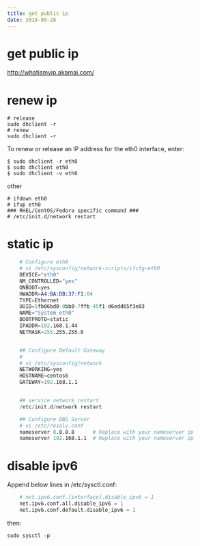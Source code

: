 ```yaml
---
title: get public ip
date: 2018-09-28
---
```

# get public ip
http://whatismyip.akamai.com/

#  renew ip

    # release
    sudo dhclient -r
    # renew
    sudo dhclient -r

To renew or release an IP address for the eth0 interface, enter:

    $ sudo dhclient -r eth0
    $ sudo dhclient eth0
    $ sudo dhclient -v eth0

other

    # ifdown eth0
    # ifup eth0
    ### RHEL/CentOS/Fedora specific command ###
    # /etc/init.d/network restart

# static ip
```s
    # Configure eth0
    # vi /etc/sysconfig/network-scripts/ifcfg-eth0
    DEVICE="eth0"
    NM_CONTROLLED="yes"
    ONBOOT=yes
    HWADDR=A4:BA:DB:37:F1:04
    TYPE=Ethernet
    UUID=5fb06bd0-0bb0-7ffb-45f1-d6edd65f3e03
    NAME="System eth0"
    BOOTPROTO=static
    IPADDR=192.168.1.44
    NETMASK=255.255.255.0


    ## Configure Default Gateway
    #
    # vi /etc/sysconfig/network
    NETWORKING=yes
    HOSTNAME=centos6
    GATEWAY=192.168.1.1


    ## service network restart
    /etc/init.d/network restart

    ## Configure DNS Server
    # vi /etc/resolv.conf
    nameserver 8.8.8.8      # Replace with your nameserver ip
    nameserver 192.168.1.1  # Replace with your nameserver ip
```

# disable ipv6
Append below lines in /etc/sysctl.conf:
```s
    # net.ipv6.conf.[interface].disable_ipv6 = 1
    net.ipv6.conf.all.disable_ipv6 = 1
    net.ipv6.conf.default.disable_ipv6 = 1
```
then:

    sudo sysctl -p